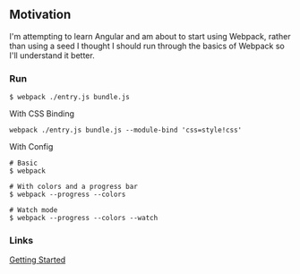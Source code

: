 ## Motivation

I'm attempting to learn Angular and am about to start using Webpack, rather than using a seed I thought I should run through the basics of Webpack so I'll understand it better.

### Run

```
$ webpack ./entry.js bundle.js

```

With CSS Binding

```
webpack ./entry.js bundle.js --module-bind 'css=style!css'
```

With Config

```
# Basic
$ webpack

# With colors and a progress bar
$ webpack --progress --colors

# Watch mode
$ webpack --progress --colors --watch

```






### Links

[Getting Started](http://webpack.github.io/docs/tutorials/getting-started/)